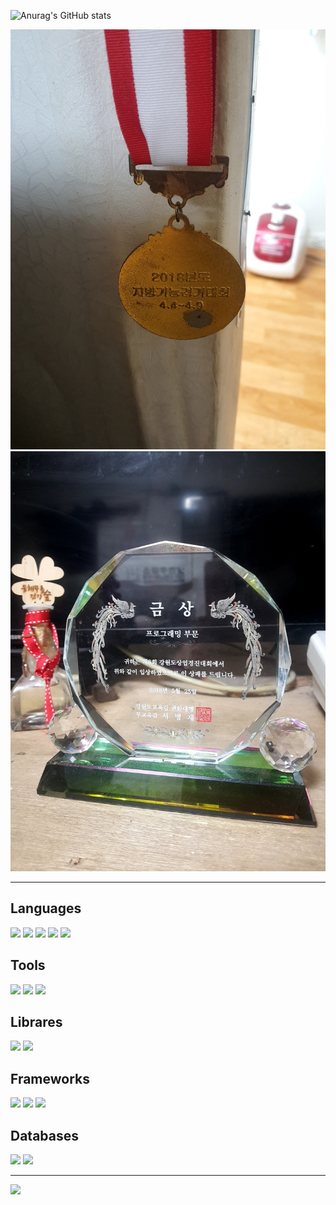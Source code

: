![Anurag's GitHub stats](https://github-readme-stats.vercel.app/api?username=jongHyeon0000&show_icons=true&theme=radical)

![111](/111.jpg)
![222](/222.jpg)

-----------------------------------------------------

## Languages

<img src="https://img.shields.io/badge/C++-00599C?&logo=cplusplus&style=for-the-badge&logoColor=white"/></a>
<img src="https://img.shields.io/badge/Java-2F2625?&logo=coffeescript&logoColor=white&style=for-the-badge"/></a>
<img src="https://img.shields.io/badge/JS-F7DF1E?&logo=javascript&logoColor=white&style=for-the-badge"/></a>
<img src="https://img.shields.io/badge/HTML-E34F26?&logo=html5&logoColor=white&style=for-the-badge"/></a>
<img src="https://img.shields.io/badge/CSS-1572B6?&logo=css3&logoColor=white&style=for-the-badge"/></a>

## Tools

<img src="https://img.shields.io/badge/Gradle-02303A?&logo=gradle&logoColor=white&style=for-the-badge"/></a>
<img src="https://img.shields.io/badge/GitHub-181717?&logo=github&logoColor=white&style=for-the-badge"/></a>
<img src="https://img.shields.io/badge/Docker-2496ED?&logo=docker&logoColor=white&style=for-the-badge"/></a>

## Librares

<img src="https://img.shields.io/badge/Bootstrap-7952B3?&logo=bootstrap&logoColor=white&style=for-the-badge"/></a>
<img src="https://img.shields.io/badge/React.js-61DAFB?&logo=reactquery&logoColor=white&style=for-the-badge"/></a>

## Frameworks

<img src="https://img.shields.io/badge/Spring Boot-6DB33F?&logo=springboot&logoColor=white&style=for-the-badge"/></a>
<img src="https://img.shields.io/badge/Spring Security-6DB33F?&logo=springsecurity&logoColor=white&style=for-the-badge"/></a>
<img src="https://img.shields.io/badge/JUnit-25A162?&logo=junit5&logoColor=white&style=for-the-badge"/></a>

## Databases

<img src="https://img.shields.io/badge/MySQL-4479A1?&logo=mysql&logoColor=white&style=for-the-badge"/></a>
<img src="https://img.shields.io/badge/MariaDB-003545?&logo=mariadb&logoColor=white&style=for-the-badge"/></a>

------------------------------------------------------

<a href="https://velog.io/@tamxt4047" target="_blank"><img src="https://img.shields.io/badge/TechBlog-20C997?&logo=velog&logoColor=white"/></a>
